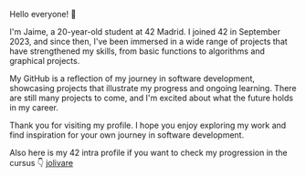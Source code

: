 
Hello everyone! 👋

I'm Jaime, a 20-year-old student at 42 Madrid. I joined 42 in September 2023, and since then, I've been immersed in a wide range of projects that have strengthened my skills, from basic functions to algorithms and graphical projects.

My GitHub is a reflection of my journey in software development, showcasing projects that illustrate my progress and ongoing learning. There are still many projects to come, and I'm excited about what the future holds in my career.

Thank you for visiting my profile. I hope you enjoy exploring my work and find inspiration for your own journey in software development.

Also here is my 42 intra profile if you want to check my progression in the cursus
👇
[jolivare](https://profile.intra.42.fr/users/jolivare)
